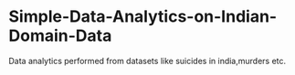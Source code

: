 # Simple-Data-Analytics-on-Indian-Domain-Data
Data analytics performed from datasets like suicides in india,murders etc.
